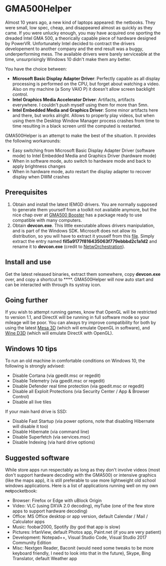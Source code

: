 # GMA500Helper

Almost 10 years ago, a new kind of laptops appeared: the netbooks. They were small, low spec, cheap, and disappeared almost as quickly as they came.
If you were unlucky enough, you may have acquired one sporting the dreaded Intel GMA 500, a theorically capable piece of hardware designed by PowerVR. Unfortunately Intel decided to contract the drivers developement to another company and the end result was a buggy, underperforming mess.
The available drivers were barely serviceable at the time, unsurprisingly Windows 10 didn't make them any better.

You have the choice between:
- **Microsoft Basic Display Adapter Driver**: Perfectly capable as all display processing is performed on the CPU, but forget about watching a video. Also on my machine (a Sony VAIO P) it doesn't allow screen backlight control.
- **Intel Graphics Media Accelerator Driver**: Artifacts, artifacts everywhere. I couldn't push myself using them for more than 5mn.
- **Intel Embedded Media and Graphics Driver**: Some minor artifacts here and there, but works alright. Allows to properly play videos, but when using them the Desktop Window Manager process crashes from time to time resulting in a black screen until the computed is restarted.

GMA500Helper is an attempt to make the best of the situation. It provides the following workarounds:
- Easy switching from Microsoft Basic Display Adapter Driver (software mode) to Intel Embedded Media and Graphics Driver (hardware mode)
- When in software mode, auto switch to hardware mode and back to apply brightness changes
- When in hardware mode, auto restart the display adapter to recover display when DWM crashes

## Prerequisites ##

1. Obtain and install the latest IEMGD drivers. You are normally supposed to generate them yourself from a toolkit not available anymore, but the nice chap over at [GMA500 Booster](https://gma500booster.blogspot.com/) has a package ready to use compatible with many computers.
2. Obtain **devcon.exe**. This little executable allows drivers manipulation, and is part of the Windows SDK. Microsoft does not allow its distribution, so you will have to extract it youself from this [file](https://download.microsoft.com/download/7/D/D/7DD48DE6-8BDA-47C0-854A-539A800FAA90/wdk/Installers/82c1721cd310c73968861674ffc209c9.cab). Simply extract the entry named **fil5a9177f816435063f779ebbbd2c1a1d2** and rename it to **devcon.exe** (credit to [NetwOrchestration]( https://superuser.com/a/1099688)).

## Install and use ##

Get the latest released binaries, extract them somewhere, copy **devcon.exe** over, and copy a shortcut to ****.
GMA500Helper will now auto start and can be interacted with through its systray icon.

## Going further

If you wish to attempt running games, know that OpenGL will be restricted to version 1.1, and DirectX will be running in full software mode so your mileage will be poor.
You can always try improve compatibility for both by using the latest [Mesa 3D](https://fdossena.com/?p=mesa/index.frag) (which will emulate OpenGL in software), and [Wine D3D](https://fdossena.com/?p=wined3d/index.frag) (which will emulate DirectX with OpenGL).

## Windows 10 tips

To run an old machine in comfortable conditions on Windows 10, the following is strongly advised:
- Disable Cortana (via gpedit.msc or regedit)
- Disable Telemetry (via gpedit.msc or regedit)
- Disable Defender real time protection (via gpedit.msc or regedit)
- Disable all Exploit Protections (via Security Center / App & Browser Control)
- Disable all live tiles

If your main hard drive is SSD:
- Disable Fast Startup (via power options, note that disabling Hibernate will disable it too)
- Disable Hibernate (via command line)
- Disable Superfetch (via services.msc)
- Disable Indexing (via hard drive options)

## Suggested software

While store apps run respectably as long as they don't involve videos (most don't support hardware decoding with the GMA500) or intensive graphics (like the maps app), it is still preferable to use more lightweight old school windows applications. Here is a list of applications running well on my own ~~net~~pocketbook:
- Browser: Firefox or Edge with uBlock Origin
- Video: VLC (using DXVA 2.0 decoding), myTube (one of the few store apps to support hardware decoding)
- Office: MS Office desktop or app version, default Calendar / Mail / Calculator apps
- Music: foobar2000, Spotify (by god that app is slow)
- Pictures: IrfanView, default Photos app, Paint.net (if you are very patient)
- Development: Notepad++, Visual Studio Code, Visual Studio 2017 Community Edition
- Misc: Nextgen Reader, Baconit (would need some tweaks to be more keyboard friendly, I need to look into that in the future), Skype, Bing Translator, default Weather app